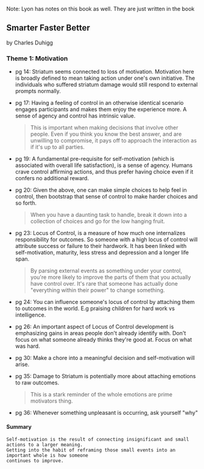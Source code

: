 Note: Lyon has notes on this book as well. They are just written in the book

## Smarter Faster Better
by Charles Duhigg

### Theme 1: Motivation
* pg 14: Striatum seems connected to loss of motivation. Motivation here is broadly defined to mean taking action under one's own initiative. The individuals who suffered striatum damage would still respond to external prompts normally.

* pg 17: Having a feeling of control in an otherwise identical scenario engages participants and makes them enjoy the experience more. A sense of agency and control has intrinsic value.
    > This is important when making decisions that involve other people. Even if you think you know the best answer, and are unwilling to compromise, it pays off to approach the interaction as if it's up to all parties.

* pg 19: A fundamental pre-requisite for self-motivation (which is associated with overall life satisfaction), is a sense of agency. Humans crave control affirming actions, and thus prefer having choice even if it confers no additional reward.

* pg 20: Given the above, one can make simple choices to help feel in control, then bootstrap that sense of control to make harder choices and so forth.
    > When you have a daunting task to handle, break it down into a collection of choices and go for the low hanging fruit. 

* pg 23: Locus of Control, is a measure of how much one internalizes responsibility for outcomes. So someone with a high locus of control will attribute success or failure to their hardwork. It has been linked with self-motivation, maturity, less stress and depression and a longer life span. 
	> By parsing external events as something under your control, you're more likely to improve the parts of them that you actually have control over. It's rare that someone has actually done "everything within their power" to change something.

* pg 24: You can influence someone's locus of control by attaching them to outcomes in the world. E.g praising children for hard work vs intelligence.

* pg 26: An important aspect of Locus of Control development is emphasizing gains in areas people don't already identify with. Don't focus on what someone already thinks they're good at. Focus on what was hard.

* pg 30: Make a chore into a meaningful decision and self-motivation will arise.

* pg 35: Damage to Striatum is potentially more about attaching emotions to raw outcomes. 
	>This is a stark reminder of the whole emotions are prime motivators thing.

* pg 36: Whenever something unpleasant is occurring, ask yourself "why"

#### Summary
	Self-motivation is the result of connecting insignificant and small actions to a larger meaning. 
	Getting into the habit of reframing those small events into an important whole is how someone 
	continues to improve.
